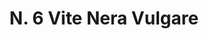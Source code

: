 ---
title: "N. 6 Vite Nera Vulgare"
permalink: "/edition/plant006/"
plant-name: "N. 6"
plant-number: "006"
plant-xml: "/assets/xml/plant006.xml"
plant-img1: "/assets/img/plant006_verso.jpg"
plant-img2: "/assets/img/plant006.jpg"
plant-title: "N. 6 Vite Nera Vulgare"
plant-wfo-link: ""
plant-kew-link: ""
plant-taxon-content: ""
layout: single-xml
---